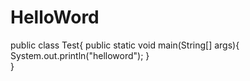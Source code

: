 # HelloWord
public class Test{
  public static void main(String[] args){
    System.out.println("helloword");
  }  
}
  
